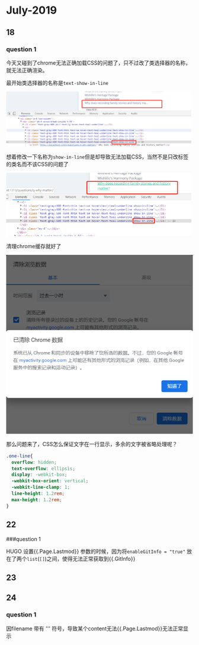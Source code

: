 # July-2019

## 18

### question 1 

今天又碰到了chrome无法正确加载CSS的问题了，只不过改了类选择器的名称，就无法正确渲染。

最开始类选择器的名称是`text-show-in-line`

<img src="../resource/img/text-show-in-line.png" width="500px"/>

想着修改一下名称为`show-in-line`但是却导致无法加载CSS，当然不是只改标签的类名而不该CSS的问题了

<img src="../resource/img/show-in-line.png" width="500px"/>

清理chrome缓存就好了

<img src="../resource/img/clean-cache.png" width="700px" />

那么问题来了，CSS怎么保证文字在一行显示，多余的文字被省略处理呢？
```css
.one-line{
  overflow: hidden;
  text-overflow: ellipsis;
  display: -webkit-box;
  -webkit-box-orient: vertical;
  -webkit-line-clamp: 1;
  line-height: 1.2rem;
  max-height: 1.2rem;
}
```

## 22

###question 1

HUGO 设置{{.Page.Lastmod}} 参数的时候，因为将`enableGitInfo = "true"` 放在了两个`list`(`[]`)之间，使得无法正常获取到{{.GitInfo}}

## 23



## 24

### question 1

因filename 带有 ''' 符号，导致某个content无法{{.Page.Lastmod}}无法正常显示
